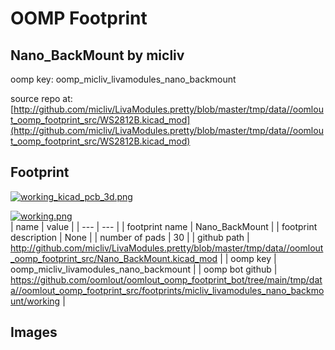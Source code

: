 # OOMP Footprint  
## Nano_BackMount  by micliv  
  
oomp key: oomp_micliv_livamodules_nano_backmount  
  
source repo at: [http://github.com/micliv/LivaModules.pretty/blob/master/tmp/data//oomlout_oomp_footprint_src/WS2812B.kicad_mod](http://github.com/micliv/LivaModules.pretty/blob/master/tmp/data//oomlout_oomp_footprint_src/WS2812B.kicad_mod)  
## Footprint  
  
[![working_kicad_pcb_3d.png](working_kicad_pcb_3d_600.png)](working_kicad_pcb_3d.png)  
  
[![working.png](working_600.png)](working.png)  
| name | value | 
| --- | --- | 
| footprint name | Nano_BackMount | 
| footprint description | None | 
| number of pads | 30 | 
| github path | http://github.com/micliv/LivaModules.pretty/blob/master/tmp/data//oomlout_oomp_footprint_src/Nano_BackMount.kicad_mod | 
| oomp key | oomp_micliv_livamodules_nano_backmount | 
| oomp bot github | https://github.com/oomlout/oomlout_oomp_footprint_bot/tree/main/tmp/data//oomlout_oomp_footprint_src/footprints/micliv_livamodules_nano_backmount/working | 
## Images  
